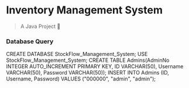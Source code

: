 # Inventory Management System
> A Java Project 🙂

### Database Query
CREATE DATABASE StockFlow_Management_System;
USE StockFlow_Management_System;
CREATE TABLE Admins(AdminNo INTEGER AUTO_INCREMENT PRIMARY KEY, ID VARCHAR(50), Username VARCHAR(50), Password VARCHAR(50));
INSERT INTO Admins (ID, Username, Password) VALUES ("000000", "admin", "admin");
